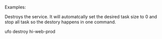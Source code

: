 Examples:

Destroys the service.  It will automatcally set the desired task size to 0 and stop all task so the destory happens in one command.

  ufo destroy hi-web-prod
